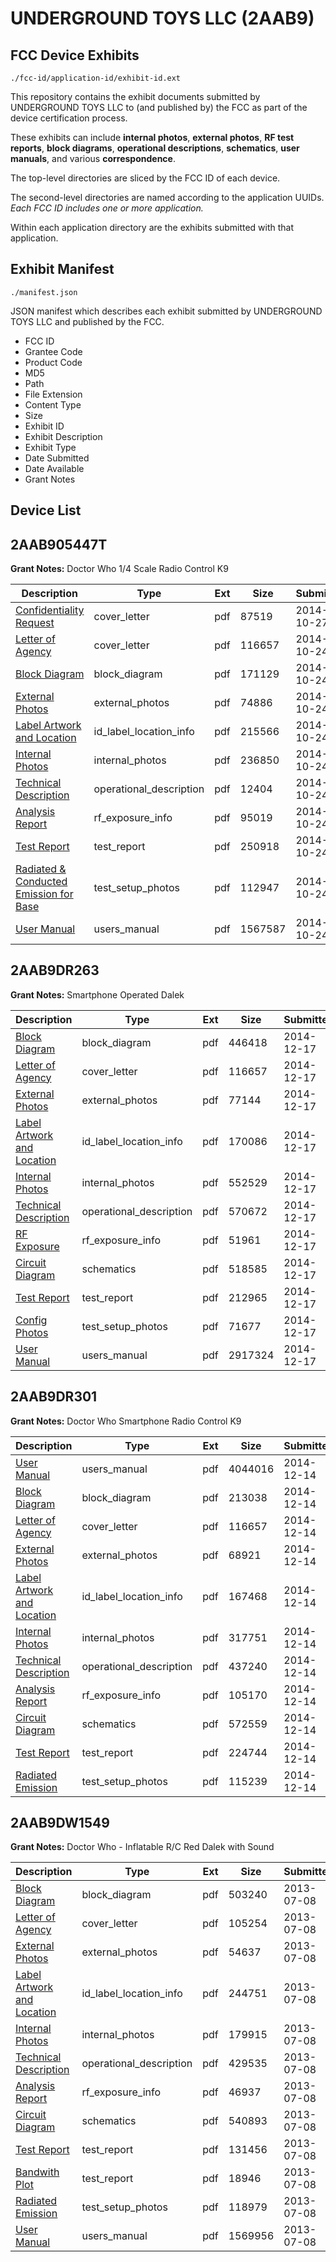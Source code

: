 # UNDERGROUND TOYS LLC (2AAB9)
## FCC Device Exhibits

```
./fcc-id/application-id/exhibit-id.ext
```

This repository contains the exhibit documents submitted by UNDERGROUND TOYS LLC to (and published by) the FCC as part of the device certification process.

These exhibits can include **internal photos**, **external photos**, **RF test reports**, **block diagrams**, **operational descriptions**, **schematics**, **user manuals**, and various **correspondence**.

The top-level directories are sliced by the FCC ID of each device.

The second-level directories are named according to the application UUIDs. *Each FCC ID includes one or more application.*

Within each application directory are the exhibits submitted with that application. 

## Exhibit Manifest

```
./manifest.json
```

JSON manifest which describes each exhibit submitted by UNDERGROUND TOYS LLC and published by the FCC.

- FCC ID
- Grantee Code
- Product Code
- MD5
- Path
- File Extension
- Content Type
- Size
- Exhibit ID
- Exhibit Description
- Exhibit Type
- Date Submitted
- Date Available
- Grant Notes

## Device List
## 2AAB905447T
**Grant Notes:** Doctor Who 1/4 Scale Radio Control K9

| Description | Type | Ext | Size | Submitted | Available |
| ----------- | ---- | --- | ---- | --------- | --------- |
| [Confidentiality Request](2AAB905447T/d050c56a08c1965562af580af0e0034c/2428765.pdf) | cover_letter | pdf | 87519 | 2014-10-27 | 2014-10-24 |
| [Letter of Agency](2AAB905447T/d050c56a08c1965562af580af0e0034c/2426269.pdf) | cover_letter | pdf | 116657 | 2014-10-24 | 2014-10-24 |
| [Block Diagram](2AAB905447T/d050c56a08c1965562af580af0e0034c/2426273.pdf) | block_diagram | pdf | 171129 | 2014-10-24 | 2014-10-24 |
| [External Photos](2AAB905447T/d050c56a08c1965562af580af0e0034c/2426277.pdf) | external_photos | pdf | 74886 | 2014-10-24 | 2014-10-24 |
| [Label Artwork and Location](2AAB905447T/d050c56a08c1965562af580af0e0034c/2426279.pdf) | id_label_location_info | pdf | 215566 | 2014-10-24 | 2014-10-24 |
| [Internal Photos](2AAB905447T/d050c56a08c1965562af580af0e0034c/2426278.pdf) | internal_photos | pdf | 236850 | 2014-10-24 | 2014-10-24 |
| [Technical Description](2AAB905447T/d050c56a08c1965562af580af0e0034c/2426272.pdf) | operational_description | pdf | 12404 | 2014-10-24 | 2014-10-24 |
| [Analysis Report](2AAB905447T/d050c56a08c1965562af580af0e0034c/2426280.pdf) | rf_exposure_info | pdf | 95019 | 2014-10-24 | 2014-10-24 |
| [Test Report](2AAB905447T/d050c56a08c1965562af580af0e0034c/2426275.pdf) | test_report | pdf | 250918 | 2014-10-24 | 2014-10-24 |
| [Radiated & Conducted Emission for Base](2AAB905447T/d050c56a08c1965562af580af0e0034c/2426276.pdf) | test_setup_photos | pdf | 112947 | 2014-10-24 | 2014-10-24 |
| [User Manual](2AAB905447T/d050c56a08c1965562af580af0e0034c/2426271.pdf) | users_manual | pdf | 1567587 | 2014-10-24 | 2014-10-24 |
## 2AAB9DR263
**Grant Notes:** Smartphone Operated Dalek

| Description | Type | Ext | Size | Submitted | Available |
| ----------- | ---- | --- | ---- | --------- | --------- |
| [Block Diagram](2AAB9DR263/f4bc49514b6a4fc9a00f572fa28e73db/2476389.pdf) | block_diagram | pdf | 446418 | 2014-12-17 | 2014-12-17 |
| [Letter of Agency](2AAB9DR263/f4bc49514b6a4fc9a00f572fa28e73db/2426269.pdf) | cover_letter | pdf | 116657 | 2014-12-17 | 2014-12-17 |
| [External Photos](2AAB9DR263/f4bc49514b6a4fc9a00f572fa28e73db/2476393.pdf) | external_photos | pdf | 77144 | 2014-12-17 | 2014-12-17 |
| [Label Artwork and Location](2AAB9DR263/f4bc49514b6a4fc9a00f572fa28e73db/2476394.pdf) | id_label_location_info | pdf | 170086 | 2014-12-17 | 2014-12-17 |
| [Internal Photos](2AAB9DR263/f4bc49514b6a4fc9a00f572fa28e73db/2476395.pdf) | internal_photos | pdf | 552529 | 2014-12-17 | 2014-12-17 |
| [Technical Description](2AAB9DR263/f4bc49514b6a4fc9a00f572fa28e73db/2476388.pdf) | operational_description | pdf | 570672 | 2014-12-17 | 2014-12-17 |
| [RF Exposure](2AAB9DR263/f4bc49514b6a4fc9a00f572fa28e73db/2476396.pdf) | rf_exposure_info | pdf | 51961 | 2014-12-17 | 2014-12-17 |
| [Circuit Diagram](2AAB9DR263/f4bc49514b6a4fc9a00f572fa28e73db/2476390.pdf) | schematics | pdf | 518585 | 2014-12-17 | 2014-12-17 |
| [Test Report](2AAB9DR263/f4bc49514b6a4fc9a00f572fa28e73db/2476391.pdf) | test_report | pdf | 212965 | 2014-12-17 | 2014-12-17 |
| [Config Photos](2AAB9DR263/f4bc49514b6a4fc9a00f572fa28e73db/2476392.pdf) | test_setup_photos | pdf | 71677 | 2014-12-17 | 2014-12-17 |
| [User Manual](2AAB9DR263/f4bc49514b6a4fc9a00f572fa28e73db/2476387.pdf) | users_manual | pdf | 2917324 | 2014-12-17 | 2014-12-17 |
## 2AAB9DR301
**Grant Notes:** Doctor Who Smartphone Radio Control K9

| Description | Type | Ext | Size | Submitted | Available |
| ----------- | ---- | --- | ---- | --------- | --------- |
| [User Manual](2AAB9DR301/f39e3c2eac41fe1aa6fdb4f1edd9f487/2472698.pdf) | users_manual | pdf | 4044016 | 2014-12-14 | 2014-12-14 |
| [Block Diagram](2AAB9DR301/f39e3c2eac41fe1aa6fdb4f1edd9f487/2472700.pdf) | block_diagram | pdf | 213038 | 2014-12-14 | 2014-12-14 |
| [Letter of Agency](2AAB9DR301/f39e3c2eac41fe1aa6fdb4f1edd9f487/2426269.pdf) | cover_letter | pdf | 116657 | 2014-12-14 | 2014-12-14 |
| [External Photos](2AAB9DR301/f39e3c2eac41fe1aa6fdb4f1edd9f487/2472704.pdf) | external_photos | pdf | 68921 | 2014-12-14 | 2014-12-14 |
| [Label Artwork and Location](2AAB9DR301/f39e3c2eac41fe1aa6fdb4f1edd9f487/2472706.pdf) | id_label_location_info | pdf | 167468 | 2014-12-14 | 2014-12-14 |
| [Internal Photos](2AAB9DR301/f39e3c2eac41fe1aa6fdb4f1edd9f487/2472705.pdf) | internal_photos | pdf | 317751 | 2014-12-14 | 2014-12-14 |
| [Technical Description](2AAB9DR301/f39e3c2eac41fe1aa6fdb4f1edd9f487/2472699.pdf) | operational_description | pdf | 437240 | 2014-12-14 | 2014-12-14 |
| [Analysis Report](2AAB9DR301/f39e3c2eac41fe1aa6fdb4f1edd9f487/2472707.pdf) | rf_exposure_info | pdf | 105170 | 2014-12-14 | 2014-12-14 |
| [Circuit Diagram](2AAB9DR301/f39e3c2eac41fe1aa6fdb4f1edd9f487/2472701.pdf) | schematics | pdf | 572559 | 2014-12-14 | 2014-12-14 |
| [Test Report](2AAB9DR301/f39e3c2eac41fe1aa6fdb4f1edd9f487/2472702.pdf) | test_report | pdf | 224744 | 2014-12-14 | 2014-12-14 |
| [Radiated Emission](2AAB9DR301/f39e3c2eac41fe1aa6fdb4f1edd9f487/2472703.pdf) | test_setup_photos | pdf | 115239 | 2014-12-14 | 2014-12-14 |
## 2AAB9DW1549
**Grant Notes:** Doctor Who - Inflatable R/C Red Dalek with Sound

| Description | Type | Ext | Size | Submitted | Available |
| ----------- | ---- | --- | ---- | --------- | --------- |
| [Block Diagram](2AAB9DW1549/0c7b72499b3edef99cbccdfe15731967/2010852.pdf) | block_diagram | pdf | 503240 | 2013-07-08 | 2013-07-08 |
| [Letter of Agency](2AAB9DW1549/0c7b72499b3edef99cbccdfe15731967/2010849.pdf) | cover_letter | pdf | 105254 | 2013-07-08 | 2013-07-08 |
| [External Photos](2AAB9DW1549/0c7b72499b3edef99cbccdfe15731967/2010857.pdf) | external_photos | pdf | 54637 | 2013-07-08 | 2013-07-08 |
| [Label Artwork and Location](2AAB9DW1549/0c7b72499b3edef99cbccdfe15731967/2010859.pdf) | id_label_location_info | pdf | 244751 | 2013-07-08 | 2013-07-08 |
| [Internal Photos](2AAB9DW1549/0c7b72499b3edef99cbccdfe15731967/2010858.pdf) | internal_photos | pdf | 179915 | 2013-07-08 | 2013-07-08 |
| [Technical Description](2AAB9DW1549/0c7b72499b3edef99cbccdfe15731967/2010851.pdf) | operational_description | pdf | 429535 | 2013-07-08 | 2013-07-08 |
| [Analysis Report](2AAB9DW1549/0c7b72499b3edef99cbccdfe15731967/2010860.pdf) | rf_exposure_info | pdf | 46937 | 2013-07-08 | 2013-07-08 |
| [Circuit Diagram](2AAB9DW1549/0c7b72499b3edef99cbccdfe15731967/2010853.pdf) | schematics | pdf | 540893 | 2013-07-08 | 2013-07-08 |
| [Test Report](2AAB9DW1549/0c7b72499b3edef99cbccdfe15731967/2010854.pdf) | test_report | pdf | 131456 | 2013-07-08 | 2013-07-08 |
| [Bandwith Plot](2AAB9DW1549/0c7b72499b3edef99cbccdfe15731967/2010855.pdf) | test_report | pdf | 18946 | 2013-07-08 | 2013-07-08 |
| [Radiated Emission](2AAB9DW1549/0c7b72499b3edef99cbccdfe15731967/2010856.pdf) | test_setup_photos | pdf | 118979 | 2013-07-08 | 2013-07-08 |
| [User Manual](2AAB9DW1549/0c7b72499b3edef99cbccdfe15731967/2010850.pdf) | users_manual | pdf | 1569956 | 2013-07-08 | 2013-07-08 |
